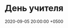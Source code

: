 ---
layout: post
title:  "День учителя"
date:   2020-09-05 20:00:00 +0500
categories: video
number: 16
video: 6KzfPxfMSdQ
---